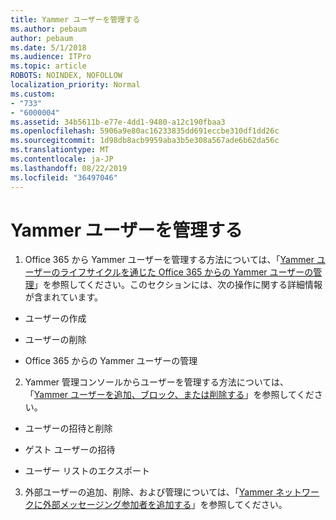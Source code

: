 ```yaml
---
title: Yammer ユーザーを管理する
ms.author: pebaum
author: pebaum
ms.date: 5/1/2018
ms.audience: ITPro
ms.topic: article
ROBOTS: NOINDEX, NOFOLLOW
localization_priority: Normal
ms.custom:
- "733"
- "6000004"
ms.assetid: 34b5611b-e77e-4dd1-9480-a12c190fbaa3
ms.openlocfilehash: 5906a9e80ac16233835dd691eccbe310df1dd26c
ms.sourcegitcommit: 1d98db8acb9959aba3b5e308a567ade6b62da56c
ms.translationtype: MT
ms.contentlocale: ja-JP
ms.lasthandoff: 08/22/2019
ms.locfileid: "36497046"
---
```

# <a name="managing-yammer-users"></a>Yammer ユーザーを管理する

1. Office 365 から Yammer ユーザーを管理する方法については、「[Yammer ユーザーのライフサイクルを通じた Office 365 からの Yammer ユーザーの管理](https://support.office.com/article/6c4c8fff-6444-404a-bffc-f9da0bcc3039)」を参照してください。このセクションには、次の操作に関する詳細情報が含まれています。

  - ユーザーの作成

  - ユーザーの削除

  - Office 365 からの Yammer ユーザーの管理

2. Yammer 管理コンソールからユーザーを管理する方法については、「[Yammer ユーザーを追加、ブロック、または削除する](http://alchemyportal.azurewebsites.net/Rule/ManageYammer%20users%20across%20their%20lifecycle%20from%20Office%20365)」を参照してください。

  - ユーザーの招待と削除

  - ゲスト ユーザーの招待

  - ユーザー リストのエクスポート

3. 外部ユーザーの追加、削除、および管理については、「[Yammer ネットワークに外部メッセージング参加者を追加する](https://support.office.com/article/423653bb-86b2-4eac-9d7e-dca121f7c16c)」を参照してください。
